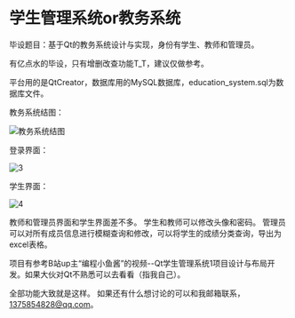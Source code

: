# 学生管理系统or教务系统
毕设题目：基于Qt的教务系统设计与实现，身份有学生、教师和管理员。

有亿点水的毕设，只有增删改查功能T_T，建议仅做参考。

平台用的是QtCreator，数据库用的MySQL数据库，education_system.sql为数据库文件。

教务系统结图：

![教务系统结图](https://user-images.githubusercontent.com/58812139/187342775-a476552e-11c7-4a1d-95c7-064706234611.JPG)

登录界面：

![3](https://user-images.githubusercontent.com/58812139/187342805-9a59644f-3cf5-4527-9fbe-f20ed37840b4.JPG)

学生界面：

![4](https://user-images.githubusercontent.com/58812139/187342813-05af788f-702d-488f-9635-7b84fdf78137.jpg)

教师和管理员界面和学生界面差不多。
学生和教师可以修改头像和密码。
管理员可以对所有成员信息进行模糊查询和修改，可以将学生的成绩分类查询，导出为excel表格。

项目有参考B站up主“编程小鱼酱”的视频--Qt学生管理系统1项目设计与布局开发。如果大伙对Qt不熟悉可以去看看（指我自己）。

全部功能大致就是这样。
如果还有什么想讨论的可以和我邮箱联系，1375854828@qq.com。
